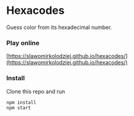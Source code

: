 # Hexacodes

Guess color from its hexadecimal number.

### Play online
[https://slawomirkolodziej.github.io/hexacodes/](https://slawomirkolodziej.github.io/hexacodes/)

### Install

Clone this repo and run
```sh
npm install
npm start
```

